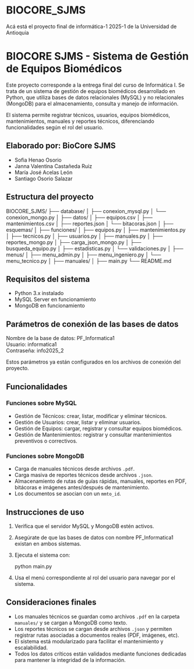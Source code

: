 # BIOCORE_SJMS
Acá está el proyecto final de informática-1 2025-1 de la Universidad de Antioquia
# BIOCORE SJMS - Sistema de Gestión de Equipos Biomédicos

Este proyecto corresponde a la entrega final del curso de Informática I. Se trata de un sistema de gestión de equipos biomédicos desarrollado en Python, que utiliza bases de datos relacionales (MySQL) y no relacionales (MongoDB) para el almacenamiento, consulta y manejo de información.

El sistema permite registrar técnicos, usuarios, equipos biomédicos, mantenimientos, manuales y reportes técnicos, diferenciando funcionalidades según el rol del usuario.

## Elaborado por: BioCore SJMS

- Sofia Henao Osorio
- Janna Valentina Castañeda Ruiz
- María José Acelas León
- Santiago Osorio Salazar

## Estructura del proyecto

BIOCORE_SJMS/
├── database/
│   ├── conexion_mysql.py
│   └── conexion_mongo.py
│
├── datos/
│   ├── equipos.csv
│   ├── mantenimientos.csv
│   ├── reportes.json
│   └── bitacoras.json
│
├── esquemas/
│
├── funciones/
│   ├── equipos.py
│   ├── mantenimientos.py
│   ├── tecnicos.py
│   ├── usuarios.py
│   ├── manuales.py
│   ├── reportes_mongo.py
│   ├── carga_json_mongo.py
│   ├── busqueda_equipo.py
│   ├── estadisticas.py
│   └── validaciones.py
│
├── menus/
│   ├── menu_admin.py
│   ├── menu_ingeniero.py
│   └── menu_tecnico.py
│
├── manuales/
│
├── main.py
└── README.md

## Requisitos del sistema

- Python 3.x instalado
- MySQL Server en funcionamiento
- MongoDB en funcionamiento

## Parámetros de conexión de las bases de datos

Nombre de la base de datos: PF_Informatica1  
Usuario: informatica1  
Contraseña: info2025_2  

Estos parámetros ya están configurados en los archivos de conexión del proyecto.

## Funcionalidades

### Funciones sobre MySQL

- Gestión de Técnicos: crear, listar, modificar y eliminar técnicos.
- Gestión de Usuarios: crear, listar y eliminar usuarios.
- Gestión de Equipos: cargar, registrar y consultar equipos biomédicos.
- Gestión de Mantenimientos: registrar y consultar mantenimientos preventivos o correctivos.

### Funciones sobre MongoDB

- Carga de manuales técnicos desde archivos `.pdf`.
- Carga masiva de reportes técnicos desde archivos `.json`.
- Almacenamiento de rutas de guías rápidas, manuales, reportes en PDF, bitácoras e imágenes antes/después de mantenimiento.
- Los documentos se asocian con un `mmto_id`.

## Instrucciones de uso

1. Verifica que el servidor MySQL y MongoDB estén activos.
2. Asegúrate de que las bases de datos con nombre PF_Informatica1 existan en ambos sistemas.
3. Ejecuta el sistema con:

   python main.py

4. Usa el menú correspondiente al rol del usuario para navegar por el sistema.

## Consideraciones finales

- Los manuales técnicos se guardan como archivos `.pdf` en la carpeta `manuales/` y se cargan a MongoDB como texto.
- Los reportes técnicos se cargan desde archivos `.json` y permiten registrar rutas asociadas a documentos reales (PDF, imágenes, etc).
- El sistema está modularizado para facilitar el mantenimiento y escalabilidad.
- Todos los datos críticos están validados mediante funciones dedicadas para mantener la integridad de la información.
